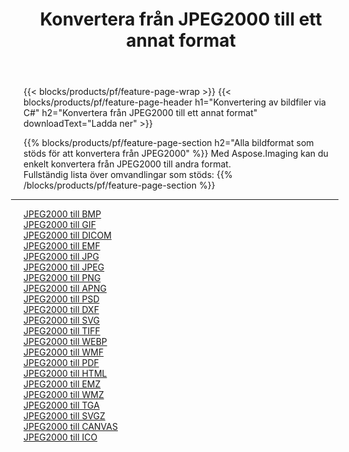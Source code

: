 ﻿---
title: Konvertera från JPEG2000 till ett annat format 
weight: 3920
url: /sv/net/conversion/from/jpeg2000 
lang: sv
langdirlevel: 2
locales: zh-hans,ja,it,ru,de,es,fr,nl,id,lt,pl,pt,vi,tr,ko,zh-hant,ar,hi,th,sv,cs,uk,he
description: Med Aspose.Imaging kan du enkelt konvertera från JPEG2000 till ett annat format
---

{{< blocks/products/pf/feature-page-wrap >}}
{{< blocks/products/pf/feature-page-header h1="Konvertering av bildfiler via C#" h2="Konvertera från JPEG2000 till ett annat format" downloadText="Ladda ner" >}}


{{% blocks/products/pf/feature-page-section  h2="Alla bildformat som stöds för att konvertera från JPEG2000" %}}
Med Aspose.Imaging kan du enkelt konvertera från JPEG2000 till andra format.
<br/>
Fullständig lista över omvandlingar som stöds:
{{% /blocks/products/pf/feature-page-section %}}
<div class="container-fluid productfamilypage bg-gray">
    <div class="convertypes bg-gray agp-content section">
        <div class="container">
		<hr style="margin-left:-20px;"/>
		<div class="row other-converters">
		    <div class='col-md-2 other-converter remove-lp remove-rp'><a href="/imaging/sv/net/conversion/jpeg2000-to-bmp" >JPEG2000 till BMP</a></div><div class='col-md-2 other-converter remove-lp remove-rp'><a href="/imaging/sv/net/conversion/jpeg2000-to-gif" >JPEG2000 till GIF</a></div><div class='col-md-2 other-converter remove-lp remove-rp'><a href="/imaging/sv/net/conversion/jpeg2000-to-dicom" >JPEG2000 till DICOM</a></div><div class='col-md-2 other-converter remove-lp remove-rp'><a href="/imaging/sv/net/conversion/jpeg2000-to-emf" >JPEG2000 till EMF</a></div><div class='col-md-2 other-converter remove-lp remove-rp'><a href="/imaging/sv/net/conversion/jpeg2000-to-jpg" >JPEG2000 till JPG</a></div><div class='col-md-2 other-converter remove-lp remove-rp'><a href="/imaging/sv/net/conversion/jpeg2000-to-jpeg" >JPEG2000 till JPEG</a></div><div class='col-md-2 other-converter remove-lp remove-rp'><a href="/imaging/sv/net/conversion/jpeg2000-to-png" >JPEG2000 till PNG</a></div><div class='col-md-2 other-converter remove-lp remove-rp'><a href="/imaging/sv/net/conversion/jpeg2000-to-apng" >JPEG2000 till APNG</a></div><div class='col-md-2 other-converter remove-lp remove-rp'><a href="/imaging/sv/net/conversion/jpeg2000-to-psd" >JPEG2000 till PSD</a></div><div class='col-md-2 other-converter remove-lp remove-rp'><a href="/imaging/sv/net/conversion/jpeg2000-to-dxf" >JPEG2000 till DXF</a></div><div class='col-md-2 other-converter remove-lp remove-rp'><a href="/imaging/sv/net/conversion/jpeg2000-to-svg" >JPEG2000 till SVG</a></div><div class='col-md-2 other-converter remove-lp remove-rp'><a href="/imaging/sv/net/conversion/jpeg2000-to-tiff" >JPEG2000 till TIFF</a></div><div class='col-md-2 other-converter remove-lp remove-rp'><a href="/imaging/sv/net/conversion/jpeg2000-to-webp" >JPEG2000 till WEBP</a></div><div class='col-md-2 other-converter remove-lp remove-rp'><a href="/imaging/sv/net/conversion/jpeg2000-to-wmf" >JPEG2000 till WMF</a></div><div class='col-md-2 other-converter remove-lp remove-rp'><a href="/imaging/sv/net/conversion/jpeg2000-to-pdf" >JPEG2000 till PDF</a></div><div class='col-md-2 other-converter remove-lp remove-rp'><a href="/imaging/sv/net/conversion/jpeg2000-to-html" >JPEG2000 till HTML</a></div><div class='col-md-2 other-converter remove-lp remove-rp'><a href="/imaging/sv/net/conversion/jpeg2000-to-emz" >JPEG2000 till EMZ</a></div><div class='col-md-2 other-converter remove-lp remove-rp'><a href="/imaging/sv/net/conversion/jpeg2000-to-wmz" >JPEG2000 till WMZ</a></div><div class='col-md-2 other-converter remove-lp remove-rp'><a href="/imaging/sv/net/conversion/jpeg2000-to-tga" >JPEG2000 till TGA</a></div><div class='col-md-2 other-converter remove-lp remove-rp'><a href="/imaging/sv/net/conversion/jpeg2000-to-svgz" >JPEG2000 till SVGZ</a></div><div class='col-md-2 other-converter remove-lp remove-rp'><a href="/imaging/sv/net/conversion/jpeg2000-to-canvas" >JPEG2000 till CANVAS</a></div><div class='col-md-2 other-converter remove-lp remove-rp'><a href="/imaging/sv/net/conversion/jpeg2000-to-ico" >JPEG2000 till ICO</a></div>
                </div>
        </div>
    </div>
</div>
<br/>

